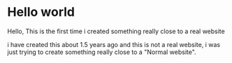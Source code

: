 # Hello world
Hello, This is the first time i created something really close to a real website

i have created this about 1.5 years ago and this is not a real website, i was just trying to create something really close to a "Normal website".
